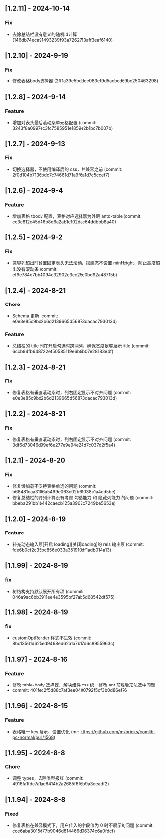 ## [1.2.11] - 2024-10-14

### Fix

- 去除总结栏没有意义的随机id计算 (146db74eca91493239f93a7262713aff3eaf6140)

## [1.2.10] - 2024-9-19

### Fix

- 修改表格body选择器 (2ff1a39e5bddee083ef9d5acbcd69bc250463298)

## [1.2.8] - 2024-9-14

### Feature

- 增加对表头最后滚动条单元格配置 (commit: 3243f8a0997ec3fc7585951e1859e2b1bc7b007b)

## [1.2.7] - 2024-9-13

### Fix

- 切换选择器，不使用编译后的 css，并兼容之前 (commit: 2f0d104b7136bdc7c74661d71a9f6a1d7c5ccef7)

## [1.2.6] - 2024-9-4

### Feature

- 增加表格 tbody 配置，表格对应选择器为外层 antd-table (commit: cc3c812c45d46b8d6a2ab1e102dac64ddbbb8a40)

## [1.2.5] - 2024-9-2

### Fix

- 兼容列超出时设置固定表头无法滚动，搭建态不设置 minHeight，防止高度超出没有滚动条 (commit: ef9e784d7bb4094c32902e3cc25e0bd92a48715b)

## [1.2.4] - 2024-8-21

### Chore

- Schema 更新 (commit: e0e3e85c9bd2b6d2139665d56873dacac793013d)

### Feature

- 总结栏的 title 列在开启勾选时跨两列，确保宽度足够展示 title (commit: 6ccb94fb648722ef50585119e6b9b07e28183e4f)

## [1.2.3] - 2024-8-21

### Fix

- 修复表格有垂直滚动条时，列右固定显示不对齐问题 (commit: e0e3e85c9bd2b6d2139665d56873dacac793013d)

## [1.2.2] - 2024-8-21

### Fix

- 修复表格有垂直滚动条时，列右固定显示不对齐问题 (commit: 3df6d73046d99ef6e277e9e94e24d7c037d2f5a4)

## [1.2.1] - 2024-8-20

### Fix

- 修复懒加载不支持表格单选的问题 (commit: b68481caa3106a5499e063c02b61038c1a4ed5be)
- 修复总结栏的跨列计算没有考虑 勾选能力 和 隐藏列能力 的问题 (commit: bbeba291bb1b442caecb125a3902c7249be5653e)

## [1.2.0] - 2024-8-19

### Feature

- 补充动态输入项[开启 loading][关闭loading]的 rels 输出项 (commit: fde6b0cf2c35bc856e033a351910df1adb014a13)

## [1.1.99] - 2024-8-19

### fix

- 树结构支持默认展开所有项 (commit: 046a9ac6bb3911ee4e3595bf27ab5d68542df575)

## [1.1.98] - 2024-8-19

### fix

- customOptRender 样式不生效 (commit: 8bc13561d625ed9468ed62a1a7b17d6c8955963c)

## [1.1.97] - 2024-8-16

### Feature

- 修改 table-body 选择器，解决组件 css 统一修改 ant 前缀后无法选中问题
- commit: 401fec2f5d88c7af3ee0400792f5cf3b0d86ef76

## [1.1.96] - 2024-8-15

### Feature

- 表格唯一 key 展示、设置优化 (mr: https://github.com/mybricks/comlib-pc-normal/pull/1568)

## [1.1.95] - 2024-8-8

### Chore

- 调整 types，去除类型报红 (commit: 4916fa1fdc7a1ae6414b2a2685f6f6b9a3eeadf2)

## [1.1.94] - 2024-8-8

### Fixed

- 修复表格在兼容模式下，用户传入的字段值为 0 时不展示的问题 (commit: cce6aba3015d77b9046d814466d06374c6a0fdcf)

